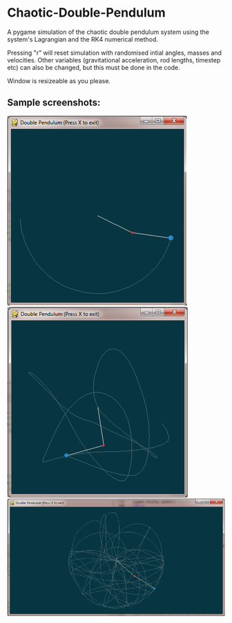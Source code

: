 # Chaotic-Double-Pendulum
A pygame simulation of the chaotic double pendulum system using the system's Lagrangian and the RK4 numerical method.

Pressing "r" will reset simulation with randomised intial angles, masses and velocities.
Other variables (gravitational acceleration, rod lengths, timestep etc) can also be changed, but this must be done in the code.

Window is resizeable as you please.

Sample screenshots:
--------------
![Sample Output](Pend_1.png)
![Sample Output](Pend_2.png)
![Sample Output](Pend_3.png)
